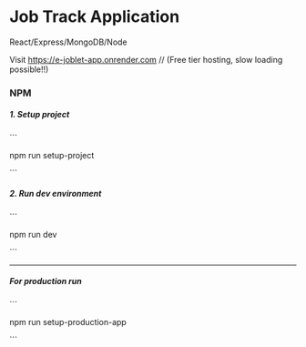 <h1>Job Track Application</h1>
React/Express/MongoDB/Node

Visit https://e-joblet-app.onrender.com
// (Free tier hosting, slow loading possible!!)

<h3>NPM</h3>
<h5>1. Setup project</h5>
```
<p>npm run setup-project</p>
```
<h5>2. Run dev environment</h5>
```
<p>npm run dev</p>
```
<hr>
<h5>For production run</h5>
```
<p>npm run setup-production-app</p>
```
